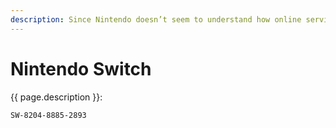 ```yaml
---
description: Since Nintendo doesn’t seem to understand how online services work, here’s my friend code
---
```


# Nintendo Switch

{{ page.description }}:

`SW-8204-8885-2893`

<style>
  @import url('https://fonts.googleapis.com/css2?family=Montserrat:wght@400;700&display=swap');
</style>
